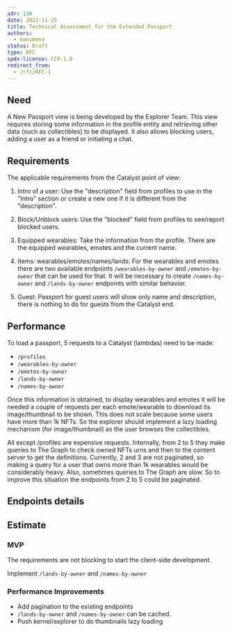 ```yaml
---
adr: 138
date: 2022-11-25
title: Technical Assessment for the Extended Passport
authors:
  - manumena
status: Draft
type: RFC
spdx-license: CC0-1.0
redirect_from:
  - /rfc/RFC-1
---
```


## Need

A New Passport view is being developed by the Explorer Team.
This view requires storing some information in the profile entity and retrieving other data (such as collectibles) to be displayed. It also allows blocking users, adding a user as a friend or initiating a chat.

## Requirements
The applicable requirements from the Catalyst point of view:

1. Intro of a user:
Use the "description" field from profiles to use in the "Intro" section or create a new one if it is different from the "description".

2. Block/Unblock users:
Use the "blocked" field from profiles to see/report blocked users.

3. Equipped wearables:
Take the information from the profile. There are the equipped wearables, emotes and the current name.

4. Items: wearables/emotes/names/lands:
For the wearables and emotes there are two available endpoints `/wearables-by-owner` and `/emotes-by-owner` that can be used for that. It will be necessary to create `/names-by-owner` and `/lands-by-owner` endpoints with similar behavior.

5. Guest: Passport for guest users will show only name and description, there is nothing to do for guests from the Catalyst end.

## Performance
To load a passport, 5 requests to a Catalyst (lambdas) need to be made:

- `/profiles`
- `/wearables-by-owner`
- `/emotes-by-owner`
- `/lands-by-owner`
- `/names-by-owner`

Once this information is obtained, to display wearables and emotes it will be needed a couple of requests per each emote/wearable to download its image/thumbnail to be shown. This does not scale because some users have more than 1k NFTs. So the explorer should implement a lazy loading mechanism (for image/thumbnail) as the user browses the collectibles.

All except /profiles are expensive requests. Internally, from 2 to 5 they make queries to The Graph to check owned NFTs urns and then to the content server to get the definitions. Currently, 2 and 3 are not paginated, so making a query for a user that owns more than 1k wearables would be considerably heavy. Also, sometimes queries to The Graph are slow. So to improve this situation the endpoints from 2 to 5 could be paginated.

## Endpoints details



## Estimate

### MVP
The requirements are not blocking to start the client-side development.

Implement `/lands-by-owner` and `/names-by-owner` 

### Performance Improvements

- Add pagination to the existing endpoints
- `/lands-by-owner` and `/names-by-owner` can be cached.
- Push kernel/explorer to do thumbnails lazy loading

<!-- ## Suggestions

Due to the complexity of those calls being executed from kernel/renderer we could take a different path for all new development: One request to rule them all. A `/passport/:address` method that returns all the needed information, that endpoint can be called from the Renderer directly, removing dependencies and coupling with Kernel and also providing enough isolation of concerns to evolve independently from other endpoints

Unify all the calls into a single `/passport/:address` would reduce a ton of complexity on the renderer/kernel side of things and only perform one call

We can also leverage the BFF and implement the mentioned endpoint using a WebSocket to communicate the client and the server and thus avoid having a public contract and backward compatibility challenges as the feature evolves. -->

